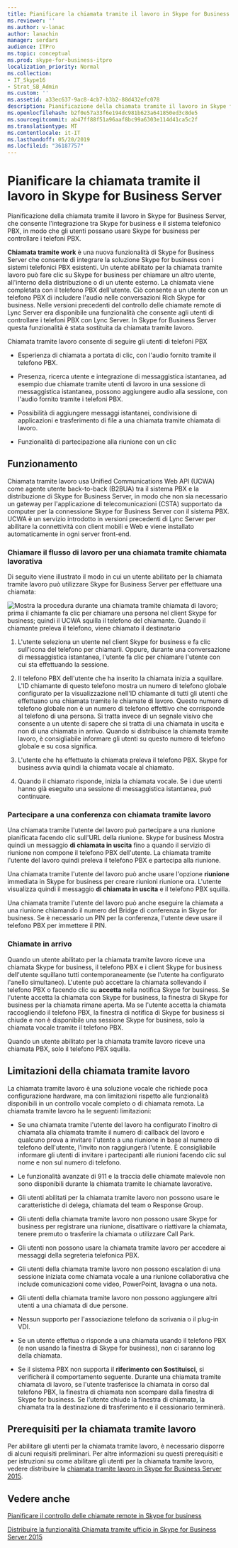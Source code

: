 ```yaml
---
title: Pianificare la chiamata tramite il lavoro in Skype for Business Server
ms.reviewer: ''
ms.author: v-lanac
author: lanachin
manager: serdars
audience: ITPro
ms.topic: conceptual
ms.prod: skype-for-business-itpro
localization_priority: Normal
ms.collection:
- IT_Skype16
- Strat_SB_Admin
ms.custom: ''
ms.assetid: a33ec637-9ac8-4cb7-b3b2-88d432efc078
description: Pianificazione della chiamata tramite il lavoro in Skype for Business Server, che consente l'integrazione tra Skype for business e il sistema telefonico PBX, in modo che gli utenti possano usare Skype for business per controllare i telefoni PBX.
ms.openlocfilehash: b2f0e57a33f6e194dc981b623a641850ed3c8de5
ms.sourcegitcommit: ab47ff88f51a96aaf8bc99a6303e114d41ca5c2f
ms.translationtype: MT
ms.contentlocale: it-IT
ms.lasthandoff: 05/20/2019
ms.locfileid: "36187757"
---
```

# <a name="plan-for-call-via-work-in-skype-for-business-server"></a>Pianificare la chiamata tramite il lavoro in Skype for Business Server
 
Pianificazione della chiamata tramite il lavoro in Skype for Business Server, che consente l'integrazione tra Skype for business e il sistema telefonico PBX, in modo che gli utenti possano usare Skype for business per controllare i telefoni PBX.
  
 **Chiamata tramite work** è una nuova funzionalità di Skype for Business Server che consente di integrare la soluzione Skype for business con i sistemi telefonici PBX esistenti. Un utente abilitato per la chiamata tramite lavoro può fare clic su Skype for business per chiamare un altro utente, all'interno della distribuzione o di un utente esterno. La chiamata viene completata con il telefono PBX dell'utente. Ciò consente a un utente con un telefono PBX di includere l'audio nelle conversazioni Rich Skype for business. Nelle versioni precedenti del controllo delle chiamate remote di Lync Server era disponibile una funzionalità che consente agli utenti di controllare i telefoni PBX con Lync Server. In Skype for Business Server questa funzionalità è stata sostituita da chiamata tramite lavoro.
  
Chiamata tramite lavoro consente di seguire gli utenti di telefoni PBX
  
- Esperienza di chiamata a portata di clic, con l'audio fornito tramite il telefono PBX.
    
- Presenza, ricerca utente e integrazione di messaggistica istantanea, ad esempio due chiamate tramite utenti di lavoro in una sessione di messaggistica istantanea, possono aggiungere audio alla sessione, con l'audio fornito tramite i telefoni PBX.
    
- Possibilità di aggiungere messaggi istantanei, condivisione di applicazioni e trasferimento di file a una chiamata tramite chiamata di lavoro.
    
- Funzionalità di partecipazione alla riunione con un clic
    
## <a name="how-it-works"></a>Funzionamento

Chiamata tramite lavoro usa Unified Communications Web API (UCWA) come agente utente back-to-back (B2BUA) tra il sistema PBX e la distribuzione di Skype for Business Server, in modo che non sia necessario un gateway per l'applicazione di telecomunicazioni (CSTA) supportato da computer per la connessione Skype for Business Server con il sistema PBX. UCWA è un servizio introdotto in versioni precedenti di Lync Server per abilitare la connettività con client mobili e Web e viene installato automaticamente in ogni server front-end.
  
### <a name="call-workflow-for-a-call-via-work-call"></a>Chiamare il flusso di lavoro per una chiamata tramite chiamata lavorativa

Di seguito viene illustrato il modo in cui un utente abilitato per la chiamata tramite lavoro può utilizzare Skype for Business Server per effettuare una chiamata:
  
![Mostra la procedura durante una chiamata tramite chiamata di lavoro; prima il chiamante fa clic per chiamare una persona nel client Skype for business; quindi il UCWA squilla il telefono del chiamante. Quando il chiamante preleva il telefono, viene chiamato il destinatario](../../media/050e88ed-e18e-40c0-84d5-b17fe40c305a.jpg)
  
1. L'utente seleziona un utente nel client Skype for business e fa clic sull'icona del telefono per chiamarli. Oppure, durante una conversazione di messaggistica istantanea, l'utente fa clic per chiamare l'utente con cui sta effettuando la sessione.
    
2. Il telefono PBX dell'utente che ha inserito la chiamata inizia a squillare. L'ID chiamante di questo telefono mostra un numero di telefono globale configurato per la visualizzazione nell'ID chiamante di tutti gli utenti che effettuano una chiamata tramite le chiamate di lavoro. Questo numero di telefono globale non è un numero di telefono effettivo che corrisponde al telefono di una persona. Si tratta invece di un segnale visivo che consente a un utente di sapere che si tratta di una chiamata in uscita e non di una chiamata in arrivo. Quando si distribuisce la chiamata tramite lavoro, è consigliabile informare gli utenti su questo numero di telefono globale e su cosa significa.
    
3. L'utente che ha effettuato la chiamata preleva il telefono PBX. Skype for business avvia quindi la chiamata vocale al chiamato. 
    
4. Quando il chiamato risponde, inizia la chiamata vocale. Se i due utenti hanno già eseguito una sessione di messaggistica istantanea, può continuare.
    
### <a name="joining-a-conference-with-call-via-work"></a>Partecipare a una conferenza con chiamata tramite lavoro

Una chiamata tramite l'utente del lavoro può partecipare a una riunione pianificata facendo clic sull'URL della riunione. Skype for business Mostra quindi un messaggio **di chiamata in uscita** fino a quando il servizio di riunione non compone il telefono PBX dell'utente. La chiamata tramite l'utente del lavoro quindi preleva il telefono PBX e partecipa alla riunione.
  
Una chiamata tramite l'utente del lavoro può anche usare l'opzione **riunione** immediata in Skype for business per creare riunioni riunione ora. L'utente visualizza quindi il messaggio **di chiamata in uscita** e il telefono PBX squilla.
  
Una chiamata tramite l'utente del lavoro può anche eseguire la chiamata a una riunione chiamando il numero del Bridge di conferenza in Skype for business. Se è necessario un PIN per la conferenza, l'utente deve usare il telefono PBX per immettere il PIN.
  
### <a name="incoming-calls"></a>Chiamate in arrivo

Quando un utente abilitato per la chiamata tramite lavoro riceve una chiamata Skype for business, il telefono PBX e i client Skype for business dell'utente squillano tutti contemporaneamente (se l'utente ha configurato l'anello simultaneo). L'utente può accettare la chiamata sollevando il telefono PBX o facendo clic su **accetta** nella notifica Skype for business. Se l'utente accetta la chiamata con Skype for business, la finestra di Skype for business per la chiamata rimane aperta. Ma se l'utente accetta la chiamata raccogliendo il telefono PBX, la finestra di notifica di Skype for business si chiude e non è disponibile una sessione Skype for business, solo la chiamata vocale tramite il telefono PBX.
  
Quando un utente abilitato per la chiamata tramite lavoro riceve una chiamata PBX, solo il telefono PBX squilla.
  
## <a name="limitations-of-call-via-work"></a>Limitazioni della chiamata tramite lavoro

La chiamata tramite lavoro è una soluzione vocale che richiede poca configurazione hardware, ma con limitazioni rispetto alle funzionalità disponibili in un controllo vocale completo o di chiamata remota. La chiamata tramite lavoro ha le seguenti limitazioni:
  
- Se una chiamata tramite l'utente del lavoro ha configurato l'inoltro di chiamata alla chiamata tramite il numero di callback del lavoro e qualcuno prova a invitare l'utente a una riunione in base al numero di telefono dell'utente, l'invito non raggiungerà l'utente. È consigliabile informare gli utenti di invitare i partecipanti alle riunioni facendo clic sul nome e non sul numero di telefono. 
    
- Le funzionalità avanzate di 911 e la traccia delle chiamate malevole non sono disponibili durante la chiamata tramite le chiamate lavorative.
    
- Gli utenti abilitati per la chiamata tramite lavoro non possono usare le caratteristiche di delega, chiamata del team o Response Group.
    
- Gli utenti della chiamata tramite lavoro non possono usare Skype for business per registrare una riunione, disattivare o riattivare la chiamata, tenere premuto o trasferire la chiamata o utilizzare Call Park.
    
- Gli utenti non possono usare la chiamata tramite lavoro per accedere ai messaggi della segreteria telefonica PBX.
    
- Gli utenti della chiamata tramite lavoro non possono escalation di una sessione iniziata come chiamata vocale a una riunione collaborativa che include comunicazioni come video, PowerPoint, lavagna o una nota.
    
- Gli utenti della chiamata tramite lavoro non possono aggiungere altri utenti a una chiamata di due persone.
    
- Nessun supporto per l'associazione telefono da scrivania o il plug-in VDI.
    
- Se un utente effettua o risponde a una chiamata usando il telefono PBX (e non usando la finestra di Skype for business), non ci saranno log della chiamata.
    
- Se il sistema PBX non supporta il **riferimento con Sostituisci**, si verificherà il comportamento seguente. Durante una chiamata tramite chiamata di lavoro, se l'utente trasferisce la chiamata in corso dal telefono PBX, la finestra di chiamata non scompare dalla finestra di Skype for business. Se l'utente chiude la finestra di chiamata, la chiamata tra la destinazione di trasferimento e il cessionario terminerà. 
    
## <a name="prerequisites-for-call-via-work"></a>Prerequisiti per la chiamata tramite lavoro

Per abilitare gli utenti per la chiamata tramite lavoro, è necessario disporre di alcuni requisiti preliminari. Per altre informazioni su questi prerequisiti e per istruzioni su come abilitare gli utenti per la chiamata tramite lavoro, vedere distribuire la [chiamata tramite lavoro in Skype for Business Server 2015](../../deploy/deploy-call-via-work.md). 
  
## <a name="see-also"></a>Vedere anche

[Pianificare il controllo delle chiamate remote in Skype for business](remote-call-control.md)
  
[Distribuire la funzionalità Chiamata tramite ufficio in Skype for Business Server 2015](../../deploy/deploy-call-via-work.md)


